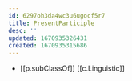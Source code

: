 ```yaml
---
id: 6297oh3da4wc3u6ugocf5r7
title: PresentParticiple
desc: ''
updated: 1670935326431
created: 1670935315686
---
```


- [[p.subClassOf]] [[c.Linguistic]]
